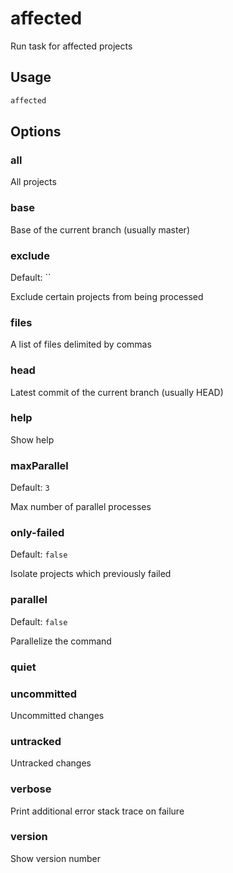 # affected

Run task for affected projects

## Usage

```bash
affected
```

## Options

### all

All projects

### base

Base of the current branch (usually master)

### exclude

Default: ``

Exclude certain projects from being processed

### files

A list of files delimited by commas

### head

Latest commit of the current branch (usually HEAD)

### help

Show help

### maxParallel

Default: `3`

Max number of parallel processes

### only-failed

Default: `false`

Isolate projects which previously failed

### parallel

Default: `false`

Parallelize the command

### quiet

### uncommitted

Uncommitted changes

### untracked

Untracked changes

### verbose

Print additional error stack trace on failure

### version

Show version number
